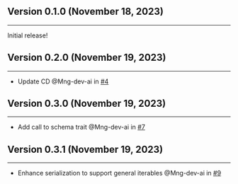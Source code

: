 ## Version 0.1.0 (November 18, 2023)
------------------------------

Initial release!

## Version 0.2.0 (November 19, 2023)
------------------------------

* Update CD @Mng-dev-ai in [#4](https://github.com/Mng-dev-ai/schemars/pull/4)

## Version 0.3.0 (November 19, 2023)
------------------------------

* Add call to schema trait @Mng-dev-ai in [#7](https://github.com/Mng-dev-ai/schemars/pull/7)

## Version 0.3.1 (November 19, 2023)
------------------------------

* Enhance serialization to support general iterables @Mng-dev-ai in [#9](https://github.com/Mng-dev-ai/schemars/pull/9)